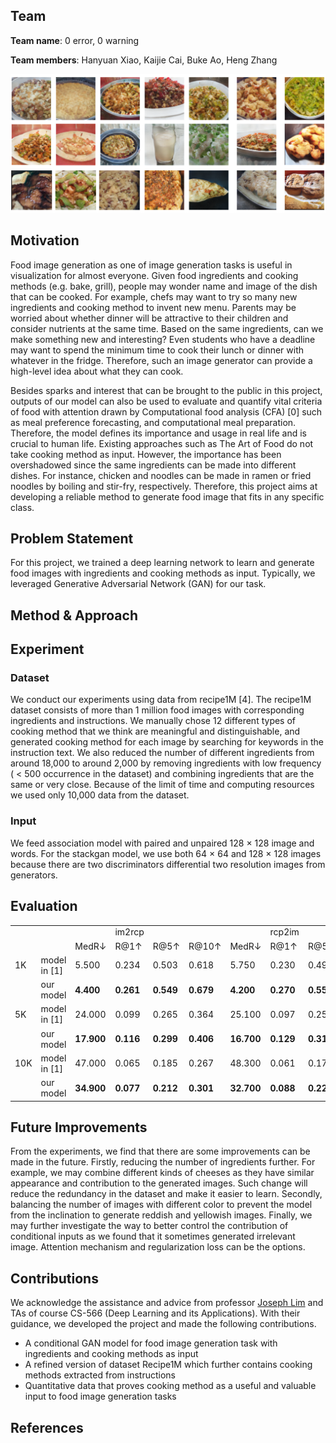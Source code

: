 ## Team

**Team name**: 0 error, 0 warning

**Team members**: Hanyuan Xiao, Kaijie Cai, Buke Ao, Heng Zhang

<p align="center">
  <img src="img_1.PNG" alt="Realistic Generated Food Images"/>
</p>

## Motivation
Food image generation as one of image generation tasks is useful in visualization for almost everyone. Given food ingredients and cooking methods (e.g. bake, grill), people may wonder name and image of the dish that can be cooked. For example, chefs may want to try so many new ingredients and cooking method to invent new menu. Parents may be worried about whether dinner will be attractive to their children and consider nutrients at the same time. Based on the same ingredients, can we make something new and interesting? Even students who have a deadline may want to spend the minimum time to cook their lunch or dinner with whatever in the fridge. Therefore, such an image generator can provide a high-level idea about what they can cook. 

Besides sparks and interest that can be brought to the public in this project, outputs of our model can also be used to evaluate and quantify vital criteria of food with attention drawn by Computational food analysis (CFA) [0] such as meal preference forecasting, and computational meal preparation. Therefore, the model defines its importance and usage in real life and is crucial to human life. Existing approaches such as The Art of Food do not take cooking method as input. However, the importance has been overshadowed since the same ingredients can be made into different dishes. For instance, chicken and noodles can be made in ramen or fried noodles by boiling and stir-fry, respectively. Therefore, this project aims at developing a reliable method to generate food image that fits in any specific class.

## Problem Statement
For this project, we trained a deep learning network to learn and generate food images with ingredients and cooking methods as input. Typically, we leveraged Generative Adversarial Network (GAN) for our task.

## Method & Approach

## Experiment
### Dataset
We conduct our experiments using data from recipe1M [4]. The recipe1M dataset consists of more than 1 million food images with corresponding ingredients and instructions. We manually chose 12 different types of cooking method that we think are meaningful and distinguishable, and generated cooking method for each image by searching for keywords in the instruction text. We also reduced the number of different ingredients from around 18,000 to around 2,000 by removing ingredients with low frequency ( < 500 occurrence in the dataset)  and combining ingredients that are the same or very close.  Because of the limit of time and computing resources we used only 10,000 data from the dataset.

### Input
We feed association model with paired and unpaired 128 &#215; 128 image and words. For the stackgan model, we use both 64 &#215; 64 and 128 &#215; 128 images because there are two discriminators differential two resolution images from generators.

## Evaluation
<table>
   <tr>
      <td></td>
      <td></td>
      <td></td>
      <td>im2rcp</td>
      <td></td>
      <td></td>
      <td></td>
      <td>rcp2im</td>
      <td></td><td></td>
   </tr>
   <tr>
      <td></td>
      <td></td>
      <td>MedR&#8595;</td>
      <td>R@1&#8593;</td>
      <td>R@5&#8593;</td>
      <td>R@10&#8593;</td>
      <td>MedR&#8595;</td>
      <td>R@1&#8593;</td>
      <td>R@5&#8593;</td>
      <td>R@10&#8593;</td>
   </tr>
   <tr>
      <td>1K</td>
      <td>model in [1]</td>
      <td>5.500</td>
      <td>0.234</td>
      <td>0.503</td>
      <td>0.618</td>
      <td>5.750</td>
      <td>0.230</td>
      <td>0.491</td>
      <td>0.615</td>
   </tr>
   <tr>
      <td></td>
      <td>our model</td>
      <td><b>4.400</b></td>
      <td><b>0.261</b></td>
      <td><b>0.549</b></td>
      <td><b>0.679</b></td>
      <td><b>4.200</b></td>
      <td><b>0.270</b></td>
      <td><b>0.556</b></td>
      <td><b>0.682</b></td>
   </tr>
   <tr>
      <td>5K</td>
      <td>model in [1]</td>
      <td>24.000</td>
      <td>0.099</td>
      <td>0.265</td>
      <td>0.364</td>
      <td>25.100</td>
      <td>0.097</td>
      <td>0.259</td>
      <td>0.357</td>
   </tr>
   <tr>
      <td></td>
      <td>our model</td>
      <td><b>17.900</b></td>
      <td><b>0.116</b></td>
      <td><b>0.299</b></td>
      <td><b>0.406</b></td>
      <td><b>16.700</b></td>
      <td><b>0.129</b></td>
      <td><b>0.315</b></td>
      <td><b>0.421</b></td>
   </tr>
   <tr>
      <td>10K</td>
      <td>model in [1]</td>
      <td>47.000</td>
      <td>0.065</td>
      <td>0.185</td>
      <td>0.267</td>
      <td>48.300</td>
      <td>0.061</td>
      <td>0.178</td>
      <td>0.261</td>
   </tr>
   <tr>
      <td></td>
      <td>our model</td>
      <td><b>34.900</b></td>
      <td><b>0.077</b></td>
      <td><b>0.212</b></td>
      <td><b>0.301</b></td>
      <td><b>32.700</b></td>
      <td><b>0.088</b></td>
      <td><b>0.229</b></td>
      <td><b>0.319</b></td>
   </tr>
</table>


## Future Improvements
From the experiments, we find that there are some improvements can be made in the future. Firstly, reducing the number of ingredients further. For example, we may combine different kinds of cheeses as they have similar appearance and contribution to the generated images. Such change will reduce the redundancy in the dataset and make it easier to learn. Secondly, balancing the number of images with different color to prevent the model from the inclination to generate reddish and yellowish images. Finally, we may further investigate the way to better control the contribution of conditional inputs as we found that it sometimes generated irrelevant image. Attention mechanism and regularization loss can be the options.

## Contributions
We acknowledge the assistance and advice from professor [Joseph Lim](https://viterbi-web.usc.edu/~limjj/) and TAs of course CS-566 (Deep Learning and its Applications). With their guidance, we developed the project and made the following contributions.
* A conditional GAN model for food image generation task with ingredients and cooking methods as input
* A refined version of dataset Recipe1M which further contains cooking methods extracted from instructions
* Quantitative data that proves cooking method as a useful and valuable input to food image generation tasks

## References
